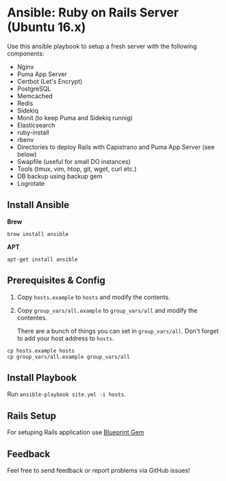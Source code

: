 # Ansible: Ruby on Rails Server (Ubuntu 16.x)

Use this ansible playbook to setup a fresh server with the following components:

* Nginx
* Puma App Server
* Certbot (Let's Encrypt)
* PostgreSQL
* Memcached
* Redis
* Sidekiq
* Monit (to keep Puma and Sidekiq runnig)
* Elasticsearch
* ruby-install
* rbenv
* Directories to deploy Rails with Capistrano and Puma App Server (see below)
* Swapfile (useful for small DO instances)
* Tools (tmux, vim, htop, git, wget, curl etc.)
* DB backup using backup gem
* Logrotate


## Install Ansible

**Brew**

```brew install ansible```

**APT**

```apt-get install ansible```

## Prerequisites & Config

1. Copy ```hosts.example``` to ```hosts``` and modify the contents.
2. Copy ```group_vars/all.example``` to ```group_vars/all``` and modify the contentes.

	There are a bunch of things you can set in ```group_vars/all```. Don't forget to add your host address to ```hosts```.

```
cp hosts.example hosts
cp group_vars/all.example group_vars/all
```

## Install Playbook

Run ```ansible-playbook site.yml -i hosts```.

## Rails Setup

For setuping Rails application use [Blueprint Gem](https://github.com/datarockets/blueprint)

## Feedback

Feel free to send feedback or report problems via GitHub issues!
